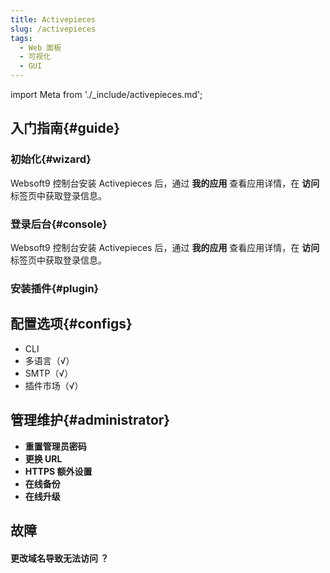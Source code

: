 ```yaml
---
title: Activepieces
slug: /activepieces
tags:
  - Web 面板
  - 可视化
  - GUI
---
```


import Meta from './_include/activepieces.md';

<Meta name="meta" />

## 入门指南{#guide}

### 初始化{#wizard}

Websoft9 控制台安装 Activepieces 后，通过 **我的应用** 查看应用详情，在 **访问** 标签页中获取登录信息。  

### 登录后台{#console}

Websoft9 控制台安装 Activepieces 后，通过 **我的应用** 查看应用详情，在 **访问** 标签页中获取登录信息。  

### 安装插件{#plugin}

## 配置选项{#configs}

- CLI
- 多语言（√）
- SMTP（√）
- 插件市场（√）

## 管理维护{#administrator}

- **重置管理员密码**
- **更换 URL**
- **HTTPS 额外设置**
- **在线备份**
- **在线升级**

## 故障

#### 更改域名导致无法访问 ？